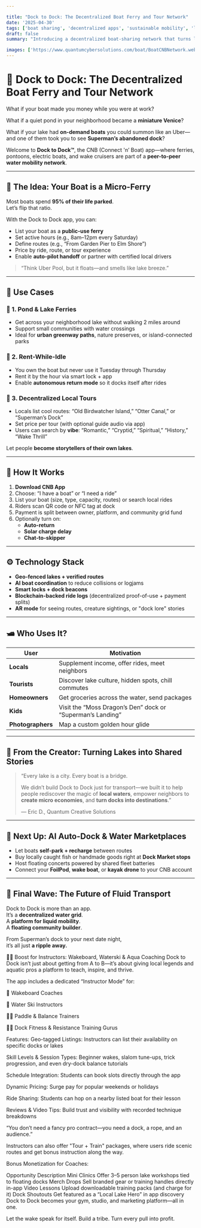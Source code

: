 ```yaml
---

title: "Dock to Dock: The Decentralized Boat Ferry and Tour Network"  
date: '2025-04-30'  
tags: ['boat sharing', 'decentralized apps', 'sustainable mobility', 'lake tourism', 'water ferry', 'maritime economy', 'peer-to-peer transport', 'CNB', 'uber boats']  
draft: false  
summary: "Introducing a decentralized boat-sharing network that turns local ferries, idle pontoons, and superhero dock tours into income streams. It’s Uber, Airbnb, and Pokémon Go—on water."  

images: ['https://www.quantumcybersolutions.com/boat/BoatCNBNetwork.webp']  
---
```


# 🚤 Dock to Dock: The Decentralized Boat Ferry and Tour Network

What if your boat made you money while you were at work?

What if a quiet pond in your neighborhood became a **miniature Venice**?

What if your lake had **on-demand boats** you could summon like an Uber—and one of them took you to see **Superman’s abandoned dock**?

Welcome to **Dock to Dock™**, the CNB (Connect 'n’ Boat) app—where ferries, pontoons, electric boats, and wake cruisers are part of a **peer-to-peer water mobility network**.

---

## 🛶 The Idea: Your Boat is a Micro-Ferry

Most boats spend **95% of their life parked**.  
Let’s flip that ratio.

With the Dock to Dock app, you can:

- List your boat as a **public-use ferry**  
- Set active hours (e.g., 8am–12pm every Saturday)  
- Define routes (e.g., “From Garden Pier to Elm Shore”)  
- Price by ride, route, or tour experience  
- Enable **auto-pilot handoff** or partner with certified local drivers

> “Think Uber Pool, but it floats—and smells like lake breeze.”

---

## 🌊 Use Cases

### 🧭 1. Pond & Lake Ferries  
- Get across your neighborhood lake without walking 2 miles around  
- Support small communities with water crossings  
- Ideal for **urban greenway paths**, nature preserves, or island-connected parks

### 🎣 2. Rent-While-Idle  
- You own the boat but never use it Tuesday through Thursday  
- Rent it by the hour via smart lock + app  
- Enable **autonomous return mode** so it docks itself after rides

### 📸 3. Decentralized Local Tours  
- Locals list cool routes: “Old Birdwatcher Island,” “Otter Canal,” or “Superman’s Dock”  
- Set price per tour (with optional guide audio via app)  
- Users can search by **vibe**: “Romantic,” “Cryptid,” “Spiritual,” “History,” “Wake Thrill”

Let people **become storytellers of their own lakes**.

---

## 📲 How It Works

1. **Download CNB App**  
2. Choose: “I have a boat” or “I need a ride”  
3. List your boat (size, type, capacity, routes) or search local rides  
4. Riders scan QR code or NFC tag at dock  
5. Payment is split between owner, platform, and community grid fund  
6. Optionally turn on:
   - **Auto-return**
   - **Solar charge delay**
   - **Chat-to-skipper**

---

## ⚙️ Technology Stack

- **Geo-fenced lakes + verified routes**  
- **AI boat coordination** to reduce collisions or logjams  
- **Smart locks + dock beacons**  
- **Blockchain-backed ride logs** (decentralized proof-of-use + payment splits)  
- **AR mode** for seeing routes, creature sightings, or "dock lore" stories

---

## 🛥️ Who Uses It?

| User | Motivation |
|------|------------|
| **Locals** | Supplement income, offer rides, meet neighbors |
| **Tourists** | Discover lake culture, hidden spots, chill commutes |
| **Homeowners** | Get groceries across the water, send packages |
| **Kids** | Visit the “Moss Dragon’s Den” dock or “Superman’s Landing” |
| **Photographers** | Map a custom golden hour glide |

---

## 🧠 From the Creator: Turning Lakes into Shared Stories

> “Every lake is a city. Every boat is a bridge.  
>  
> We didn’t build Dock to Dock just for transport—we built it to help people rediscover the magic of **local waters**, empower neighbors to **create micro economies**, and **turn docks into destinations**.”  
>   
> — Eric D., Quantum Creative Solutions

---

## 🔮 Next Up: AI Auto-Dock & Water Marketplaces

- Let boats **self-park + recharge** between routes  
- Buy locally caught fish or handmade goods right at **Dock Market stops**  
- Host floating concerts powered by shared fleet batteries  
- Connect your **FoilPod**, **wake boat**, or **kayak drone** to your CNB account

---

## 🛟 Final Wave: The Future of Fluid Transport

Dock to Dock is more than an app.  
It’s a **decentralized water grid**.  
A **platform for liquid mobility**.  
A **floating community builder**.

From Superman’s dock to your next date night,  
it’s all just **a ripple away.**

🏄‍♂️ Boost for Instructors: Wakeboard, Waterski & Aqua Coaching
Dock to Dock isn’t just about getting from A to B—it’s about giving local legends and aquatic pros a platform to teach, inspire, and thrive.

The app includes a dedicated “Instructor Mode” for:

🌊 Wakeboard Coaches

🎿 Water Ski Instructors

🧘‍♀️ Paddle & Balance Trainers

🧗‍♂️ Dock Fitness & Resistance Training Gurus

Features:
Geo-tagged Listings: Instructors can list their availability on specific docks or lakes

Skill Levels & Session Types: Beginner wakes, slalom tune-ups, trick progression, and even dry-dock balance tutorials

Schedule Integration: Students can book slots directly through the app

Dynamic Pricing: Surge pay for popular weekends or holidays

Ride Sharing: Students can hop on a nearby listed boat for their lesson

Reviews & Video Tips: Build trust and visibility with recorded technique breakdowns

“You don’t need a fancy pro contract—you need a dock, a rope, and an audience.”

Instructors can also offer "Tour + Train" packages, where users ride scenic routes and get bonus instruction along the way.

Bonus Monetization for Coaches:

Opportunity	Description
Mini Clinics	Offer 3–5 person lake workshops tied to floating docks
Merch Drops	Sell branded gear or training handles directly in-app
Video Lessons	Upload downloadable training packs (and charge for it)
Dock Shoutouts	Get featured as a “Local Lake Hero” in app discovery
Dock to Dock becomes your gym, studio, and marketing platform—all in one.

Let the wake speak for itself.
Build a tribe.
Turn every pull into profit.


